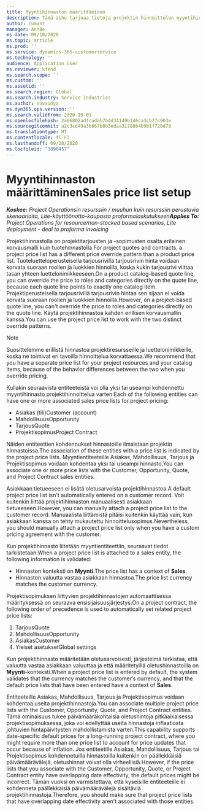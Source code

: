 ```yaml
---
title: Myyntihinnaston määrittäminen
description: Tämä aihe tarjoaa tietoja projektin hinnoittelun myyntihinnastoista.
author: rumant
manager: AnnBe
ms.date: 09/18/2020
ms.topic: article
ms.prod: ''
ms.service: dynamics-365-customerservice
ms.technology: ''
audience: Application User
ms.reviewer: kfend
ms.search.scope: ''
ms.custom: ''
ms.assetid: ''
ms.search.region: Global
ms.search.industry: Service industries
ms.author: suvaidya
ms.dyn365.ops.version: ''
ms.search.validFrom: 2020-10-01
ms.openlocfilehash: 2a66802adfcadab7b4d34149b146ca3cb27c903e
ms.sourcegitcommit: a2c3cd49a3b667b8b5edaa31788b4b9b1f728d78
ms.translationtype: HT
ms.contentlocale: fi-FI
ms.lasthandoff: 09/28/2020
ms.locfileid: "3896457"
---
```

# <a name="sales-price-list-setup"></a><span data-ttu-id="9a779-103">Myyntihinnaston määrittäminen</span><span class="sxs-lookup"><span data-stu-id="9a779-103">Sales price list setup</span></span>

<span data-ttu-id="9a779-104">_**Koskee:** Project Operationsin resurssiin / muuhun kuin resurssiin perustuvia skenaarioita, Lite-käyttöönotto-kaupasta proformalaskutukseen_</span><span class="sxs-lookup"><span data-stu-id="9a779-104">_**Applies To:** Project Operations for resource/non-stocked based scenarios, Lite deployment - deal to proforma invoicing_</span></span>

<span data-ttu-id="9a779-105">Projektihinnastolla on projektitarjousten ja -sopimusten osalta erilainen korvausmalli kuin tuotehinnastolla.</span><span class="sxs-lookup"><span data-stu-id="9a779-105">For project quotes and contracts, a project price list has a different price override pattern than a product price list.</span></span> <span data-ttu-id="9a779-106">Tuoteluetteloperusteisella tarjousrivillä tarjousrivin hinta voidaan korvata suoraan roolien ja luokkien hinnoilla, koska kukin tarjousrivi viittaa tasan yhteen luettelonimikkeeseen.</span><span class="sxs-lookup"><span data-stu-id="9a779-106">On a product catalog–based quote line, you can override the price to roles and categories directly on the quote line, because each quote line points to exactly one catalog item.</span></span> <span data-ttu-id="9a779-107">Projektiperusteisella tarjousrivillä tarjousrivin hintaa sen sijaan ei voida korvata suoraan roolien ja luokkien hinnoilla.</span><span class="sxs-lookup"><span data-stu-id="9a779-107">However, on a project-based quote line, you can't override the price to roles and categories directly on the quote line.</span></span> <span data-ttu-id="9a779-108">Käytä projektihinnastoa kahden erillisen korvausmallin kanssa.</span><span class="sxs-lookup"><span data-stu-id="9a779-108">You can use the project price list to work with the two distinct override patterns.</span></span>

> [!NOTE]
> <span data-ttu-id="9a779-109">Suosittelemme erillistä hinnastoa projektiresursseille ja luettelonimikkeille, koska ne toimivat eri tavoilla hinnoittelua korvattaessa.</span><span class="sxs-lookup"><span data-stu-id="9a779-109">We recommend that you have a separate price list for your project resources and your catalog items, because of the behavior differences between the two when you override pricing.</span></span>

<span data-ttu-id="9a779-110">Kullakin seuraavista entiteeteistä voi olla yksi tai useampi kohdennettu myyntihinnasto projektihinnoittelua varten:</span><span class="sxs-lookup"><span data-stu-id="9a779-110">Each of the following entities can have one or more associated sales price lists for project pricing:</span></span>

- <span data-ttu-id="9a779-111">Asiakas (tili)</span><span class="sxs-lookup"><span data-stu-id="9a779-111">Customer (account)</span></span> 
- <span data-ttu-id="9a779-112">Mahdollisuus</span><span class="sxs-lookup"><span data-stu-id="9a779-112">Opportunity</span></span> 
- <span data-ttu-id="9a779-113">Tarjous</span><span class="sxs-lookup"><span data-stu-id="9a779-113">Quote</span></span> 
- <span data-ttu-id="9a779-114">Projektisopimus</span><span class="sxs-lookup"><span data-stu-id="9a779-114">Project Contract</span></span>

<span data-ttu-id="9a779-115">Näiden entiteettien kohdennukset hinnastoille ilmaistaan projektin hinnastoissa.</span><span class="sxs-lookup"><span data-stu-id="9a779-115">The association of these entities with a price list is indicated by the project price lists.</span></span> <span data-ttu-id="9a779-116">Myyntientiteeteille Asiakas, Mahdollisuus, Tarjous ja Projektisopimus voidaan kohdentaa yksi tai useampi hinnasto.</span><span class="sxs-lookup"><span data-stu-id="9a779-116">You can associate one or more price lists with the Customer, Opportunity, Quote, and Project Contract sales entities.</span></span>

<span data-ttu-id="9a779-117">Asiakkaan tietueeseen ei lisätä oletusarvoista projektihinnastoa.</span><span class="sxs-lookup"><span data-stu-id="9a779-117">A default project price list isn't automatically entered on a customer record.</span></span> <span data-ttu-id="9a779-118">Voit kuitenkin liittää projektihinnaston manuaalisesti asiakkaan tietueeseen.</span><span class="sxs-lookup"><span data-stu-id="9a779-118">However, you can manually attach a project price list to the customer record.</span></span> <span data-ttu-id="9a779-119">Manuaalista liittämistä pitäisi kuitenkin käyttää vain, kun asiakkaan kanssa on tehty mukautettu hinnoittelusopimus.</span><span class="sxs-lookup"><span data-stu-id="9a779-119">Nevertheless, you should manually attach a project price list only when you have a custom pricing agreement with the customer.</span></span> 

<span data-ttu-id="9a779-120">Kun projektihinnasto liitetään myyntientiteettiin, seuraavat tiedot tarkistetaan:</span><span class="sxs-lookup"><span data-stu-id="9a779-120">When a project price list is attached to a sales entity, the following information is validated:</span></span>

- <span data-ttu-id="9a779-121">Hinnaston konteksti on **Myynti**.</span><span class="sxs-lookup"><span data-stu-id="9a779-121">The price list has a context of **Sales**.</span></span> 
- <span data-ttu-id="9a779-122">Hinnaston valuutta vastaa asiakkaan hinnastoa.</span><span class="sxs-lookup"><span data-stu-id="9a779-122">The price list currency matches the customer currency.</span></span> 

<span data-ttu-id="9a779-123">Projektisopimuksen liittyvien projektihinnastojen automaattisessa määrityksessä on seuraava ensisijaisuusjärjestys:</span><span class="sxs-lookup"><span data-stu-id="9a779-123">On a project contract, the following order of precedence is used to automatically set related project price lists:</span></span>

1. <span data-ttu-id="9a779-124">Tarjous</span><span class="sxs-lookup"><span data-stu-id="9a779-124">Quote</span></span>
2. <span data-ttu-id="9a779-125">Mahdollisuus</span><span class="sxs-lookup"><span data-stu-id="9a779-125">Opportunity</span></span>
3. <span data-ttu-id="9a779-126">Asiakas</span><span class="sxs-lookup"><span data-stu-id="9a779-126">Customer</span></span> 
4. <span data-ttu-id="9a779-127">Yleiset asetukset</span><span class="sxs-lookup"><span data-stu-id="9a779-127">Global settings</span></span> 

<span data-ttu-id="9a779-128">Kun projektihinnasto määritetään oletusarvoisesti, järjestelmä tarkistaa, että valuutta vastaa asiakkaan valuuttaa ja että määritetyillä oletushinnastoilla on **Myynti**-konteksti.</span><span class="sxs-lookup"><span data-stu-id="9a779-128">When a project price list is entered by default, the system validates that the currency matches the customer’s currency, and that the default price lists that have been entered have a context of **Sales**.</span></span>

<span data-ttu-id="9a779-129">Entiteeteille Asiakas, Mahdollisuus, Tarjous ja Projektisopimus voidaan kohdentaa useita projektihinnastoja.</span><span class="sxs-lookup"><span data-stu-id="9a779-129">You can associate multiple project price lists with the Customer, Opportunity, Quote, and Project Contract entities.</span></span> <span data-ttu-id="9a779-130">Tämä ominaisuus tukee päivämääräkohtaisia oletushintoja pitkäaikaisessa projektisopimuksessa, joka voi edellyttää useita hinnastoja inflaatiosta johtuvien hintapäivitysten mahdollistamista varten.</span><span class="sxs-lookup"><span data-stu-id="9a779-130">This capability supports date-specific default prices for a long-running project contract, where you might require more than one price list to account for price updates that occur because of inflation.</span></span> <span data-ttu-id="9a779-131">Jos entiteetille Asiakas, Mahdollisuus, Tarjous tai Projektisopimus kohdennetuilla hinnastoilla kuitenkin on päällekkäisiä päivämäärävälejä, oletushinnat voivat olla virheellisiä.</span><span class="sxs-lookup"><span data-stu-id="9a779-131">However, if the price lists that you associate with the Customer, Opportunity, Quote, or Project Contract entity have overlapping date effectivity, the default prices might be incorrect.</span></span> <span data-ttu-id="9a779-132">Tämän vuoksi on varmistettava, että kyseisille entiteeteille ei kohdenneta päällekkäisiä päivämäärävälejä sisältäviä projektihinnastoja.</span><span class="sxs-lookup"><span data-stu-id="9a779-132">Therefore, you should make sure that project price lists that have overlapping date effectivity aren't associated with those entities.</span></span>
